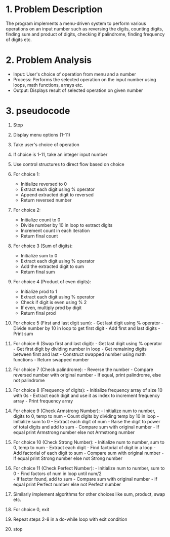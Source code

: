 # 1. Problem Description
The program implements a menu-driven system to perform various operations on an input number such as reversing the digits, counting digits, finding sum and product of digits, checking if palindrome, finding frequency of digits etc.

# 2. Problem Analysis
- Input: User's choice of operation from menu and a number 
- Process: Performs the selected operation on the input number using loops, math functions, arrays etc. 
- Output: Displays result of selected operation on given number

# 3. pseudocode

   1. Stop
   2. Display menu options (1-11) 
   3. Take user's choice of operation
   4. If choice is 1-11, take an integer input number
   5. Use control structures to direct flow based on choice
   6. For choice 1:
      - Initialize reversed to 0
      - Extract each digit using % operator
      - Append extracted digit to reversed 
      - Return reversed number
   7. For choice 2:
      - Initialize count to 0
      - Divide number by 10 in loop to extract digits
      - Increment count in each iteration
      - Return final count
   8. For choice 3 (Sum of digits):
      - Initialize sum to 0
      - Extract each digit using % operator
      - Add the extracted digit to sum
      - Return final sum

   9. For choice 4 (Product of even digits):
      - Initialize prod to 1
      - Extract each digit using % operator
      - Check if digit is even using % 2
      - If even, multiply prod by digit
      - Return final prod  

   10. For choice 5 (First and last digit sum):
      - Get last digit using % operator
      - Divide number by 10 in loop to get first digit
      - Add first and last digits 
      - Print sum

   11. For choice 6 (Swap first and last digit):
      - Get last digit using % operator
      - Get first digit by dividing number in loop
      - Get remaining digits between first and last
      - Construct swapped number using math functions
      - Return swapped number

   12. For choice 7 (Check palindrome):
      - Reverse the number 
      - Compare reversed number with original number
      - If equal, print palindrome, else not palindrome

   13. For choice 8 (Frequency of digits):
      - Initialize frequency array of size 10 with 0s
      - Extract each digit and use it as index to increment frequency array
      - Print frequency array 
   14. For choice 9 (Check Armstrong Number):
      - Initialize num to number, digits to 0, temp to num
      - Count digits by dividing temp by 10 in loop
      - Initialize sum to 0 
      - Extract each digit of num
      - Raise the digit to power of total digits and add to sum
      - Compare sum with original number
      - If equal print Armstrong number else not Armstrong number

   15. For choice 10 (Check Strong Number):
      - Initialize num to number, sum to 0, temp to num 
      - Extract each digit 
      - Find factorial of digit in a loop
      - Add factorial of each digit to sum
      - Compare sum with original number
      - If equal print Strong number else not Strong number  

   16. For choice 11 (Check Perfect Number):
      - Initialize num to number, sum to 0 
      - Find factors of num in loop until num/2      
      - If factor found, add to sum
      - Compare sum with original number
      - If equal print Perfect number else not Perfect number
   17. Similarly implement algorithms for other choices like sum, product, swap etc.
   18. For choice 0, exit
   19. Repeat steps 2-8 in a do-while loop with exit condition
   20. stop
